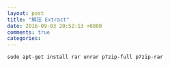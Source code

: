 ```yaml
---
layout: post
title: "解压 Extract"
date: 2016-09-03 20:52:13 +0800
comments: true
categories: 
---
```

    sudo apt-get install rar unrar p7zip-full p7zip-rar
